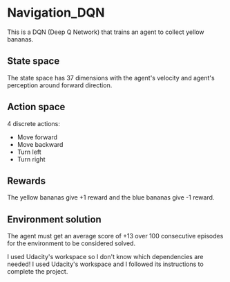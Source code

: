 # Navigation_DQN
 
 This is a DQN (Deep Q Network) that trains an agent to collect yellow bananas.
 
 ## State space
 
 The state space has 37 dimensions with the agent's velocity and agent's perception around forward direction.
 
 ## Action space
 
 4 discrete actions:
 - Move forward
 - Move backward
 - Turn left
 - Turn right
 
 ## Rewards
 
 The yellow bananas give +1 reward and the blue bananas give -1 reward.
 
 ## Environment solution
 
 The agent must get an average score of +13 over 100 consecutive episodes for the environment to be considered solved.
 
 
 I used Udacity's workspace so I don't know which dependencies are needed!
 I used Udacity's workspace and I followed its instructions to complete the project.
 
 
 

